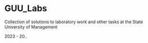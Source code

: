 # GUU_Labs
Collection of solutions to laboratory work and other tasks at the State University of Management

2023 - 20..
